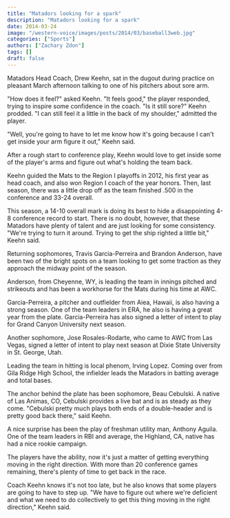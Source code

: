 ```yaml
---
title: "Matadors looking for a spark"
description: "Matadors looking for a spark"
date: 2014-03-24
image: "/western-voice/images/posts/2014/03/baseball3web.jpg"
categories: ["Sports"]
authors: ["Zachary Zdon"]
tags: []
draft: false
---
```

Matadors Head Coach, Drew Keehn, sat in the dugout during practice on pleasant March afternoon talking to one of his pitchers about sore arm.

"How does it feel?" asked Keehn. "It feels good," the player responded, trying to inspire some confidence in the coach. "Is it still sore?" Keehn prodded. "I can still feel it a little in the back of my shoulder," admitted the player.

"Well, you're going to have to let me know how it's going because I can't get inside your arm figure it out," Keehn said.

After a rough start to conference play, Keehn would love to get inside some of the player's arms and figure out what's holding the team back.

Keehn guided the Mats to the Region I playoffs in 2012, his first year as head coach, and also won Region I coach of the year honors. Then, last season, there was a little drop off as the team finished .500 in the conference and 33-24 overall.

This season, a 14-10 overall mark is doing its best to hide a disappointing 4-8 conference record to start. There is no doubt, however, that these Matadors have plenty of talent and are just looking for some consistency. "We're trying to turn it around. Trying to get the ship righted a little bit," Keehn said.

Returning sophomores, Travis Garcia-Perreira and Brandon Anderson, have been two of the bright spots on a team looking to get some traction as they approach the midway point of the season.

Anderson, from Cheyenne, WY, is leading the team in innings pitched and strikeouts and has been a workhorse for the Mats during his time at AWC.

Garcia-Perreira, a pitcher and outfielder from Aiea, Hawaii, is also having a strong season. One of the team leaders in ERA, he also is having a great year from the plate. Garcia-Perreira has also signed a letter of intent to play for Grand Canyon University next season.

Another sophomore, Jose Rosales-Rodarte, who came to AWC from Las Vegas, signed a letter of intent to play next season at Dixie State University in St. George, Utah.

Leading the team in hitting is local phenom, Irving Lopez. Coming over from Gila Ridge High School, the infielder leads the Matadors in batting average and total bases.

The anchor behind the plate has been sophomore, Beau Cebulski. A native of Las Animas, CO, Cebulski provides a live bat and is as steady as they come. "Cebulski pretty much plays both ends of a double-header and is pretty good back there," said Keehn.

A nice surprise has been the play of freshman utility man, Anthony Aguila. One of the team leaders in RBI and average, the Highland, CA, native has had a nice rookie campaign.

The players have the ability, now it's just a matter of getting everything moving in the right direction. With more than 20 conference games remaining, there's plenty of time to get back in the race.

Coach Keehn knows it's not too late, but he also knows that some players are going to have to step up. "We have to figure out where we're deficient and what we need to do collectively to get this thing moving in the right direction," Keehn said.